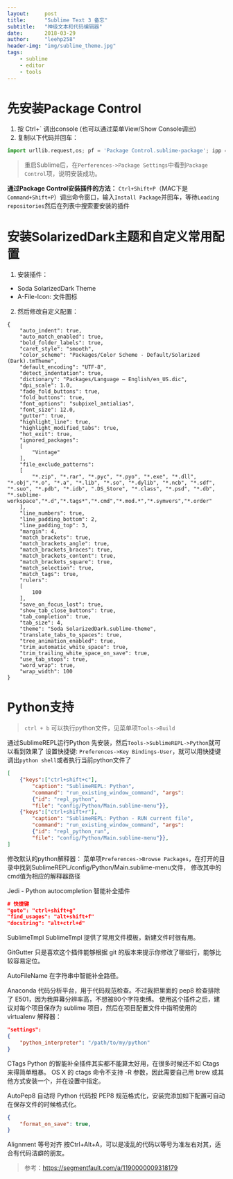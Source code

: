 ```yaml
---
layout:     post
title:      "Sublime Text 3 备忘"
subtitle:   "神级文本和代码编辑器"
date:       2018-03-29
author:     "leehp258"
header-img: "img/sublime_theme.jpg"
tags:
    - sublime
    - editor
    - tools
---
```


# 先安装Package Control

1. 按 Ctrl+` 调出console (也可以通过菜单View/Show Console调出)
2. 复制以下代码并回车：

```python
import urllib.request,os; pf = 'Package Control.sublime-package'; ipp = sublime.installed_packages_path(); urllib.request.install_opener( urllib.request.build_opener( urllib.request.ProxyHandler()) ); open(os.path.join(ipp, pf), 'wb').write(urllib.request.urlopen( 'http://sublime.wbond.net/' + pf.replace(' ','%20')).read())
```
> 重启Sublime后，在`Perferences->Package Settings`中看到`Package Control`项，说明安装成功。

**通过Package Control安装插件的方法：**
`Ctrl+Shift+P`（MAC下是`Command+Shift+P`）调出命令窗口，输入`Install Package`并回车，等待`Loading repositories`然后在列表中搜索要安装的插件

# 安装SolarizedDark主题和自定义常用配置
1. 安装插件：
- Soda SolarizedDark Theme
- A-File-Icon: 文件图标
2. 然后修改自定义配置：

```shell
{
	"auto_indent": true,
	"auto_match_enabled": true,
	"bold_folder_labels": true,
	"caret_style": "smooth",
	"color_scheme": "Packages/Color Scheme - Default/Solarized (Dark).tmTheme",
	"default_encoding": "UTF-8",
	"detect_indentation": true,
	"dictionary": "Packages/Language – English/en_US.dic",
	"dpi_scale": 1.0,
	"fade_fold_buttons": true,
	"fold_buttons": true,
	"font_options": "subpixel_antialias",
	"font_size": 12.0,
	"gutter": true,
	"highlight_line": true,
	"highlight_modified_tabs": true,
	"hot_exit": true,
	"ignored_packages":
	[
		"Vintage"
	],
	"file_exclude_patterns":
	[
		"*.zip", "*.rar", "*.pyc", "*.pyo", "*.exe", "*.dll", "*.obj","*.o", "*.a", "*.lib", "*.so", "*.dylib", "*.ncb", "*.sdf", "*.suo", "*.pdb", "*.idb", ".DS_Store", "*.class", "*.psd", "*.db", "*.sublime-workspace","*.d","*.tags*","*.cmd","*.mod.*","*.symvers","*.order"
	],
	"line_numbers": true,
	"line_padding_bottom": 2,
	"line_padding_top": 3,
	"margin": 4,
	"match_brackets": true,
	"match_brackets_angle": true,
	"match_brackets_braces": true,
	"match_brackets_content": true,
	"match_brackets_square": true,
	"match_selection": true,
	"match_tags": true,
	"rulers":
	[
		100
	],
	"save_on_focus_lost": true,
	"show_tab_close_buttons": true,
	"tab_completion": true,
	"tab_size": 4,
	"theme": "Soda SolarizedDark.sublime-theme",
	"translate_tabs_to_spaces": true,
	"tree_animation_enabled": true,
	"trim_automatic_white_space": true,
	"trim_trailing_white_space_on_save": true,
	"use_tab_stops": true,
	"word_wrap": true,
	"wrap_width": 100
}
```


# Python支持
> `ctrl + b` 可以执行python文件，见菜单项`Tools->Build`

通过SublimeREPL运行Python
先安装，然后`Tools->SublimeREPL->Python`就可以看到效果了
设置快捷键: `Preferences->Key Bindings-User`，就可以用快捷键调出`python shell`或者执行当前python文件了
```json
[
    {"keys":["ctrl+shift+c"],
        "caption": "SublimeREPL: Python",
        "command": "run_existing_window_command", "args":
        {"id": "repl_python",
        "file": "config/Python/Main.sublime-menu"}},
    {"keys":["ctrl+shift+r"],
        "caption": "SublimeREPL: Python - RUN current file",
        "command": "run_existing_window_command", "args":
        {"id": "repl_python_run",
        "file": "config/Python/Main.sublime-menu"}},
]

```
修改默认的python解释器：
菜单项`Preferences->Browse Packages`，在打开的目录中找到SublimeREPL/config/Python/Main.sublime-menu文件，
修改其中的cmd值为相应的解释器路径

Jedi - Python autocompletion 智能补全插件
```json
# 快捷键
"goto": "ctrl+shift+g"
"find_usages": "alt+shift+f"
"docstring": "alt+ctrl+d"
```

SublimeTmpl
SublimeTmpl 提供了常用文件模板，新建文件时很有用。

GitGutter
只是喜欢这个插件能够根据 git 的版本来提示你修改了哪些行，能够比较容易定位。

AutoFileName
在字符串中智能补全路径。

Anaconda
代码分析平台，用于代码规范检查。不过我把里面的 pep8 检查排除了 E501，因为我屏幕分辨率高，不想被80个字符束缚。
使用这个插件之后，建议对每个项目保存为 sublime 项目，然后在项目配置文件中指明使用的 virtualenv 解释器：
```json
"settings":
{
    "python_interpreter": "/path/to/my/python"
}
```

CTags
Python 的智能补全插件其实都不能算太好用，在很多时候还不如 Ctags 来得简单粗暴。
OS X 的 ctags 命令不支持 -R 参数，因此需要自己用 brew 或其他方式安装一个，并在设置中指定。

AutoPep8
自动将 Python 代码按 PEP8 规范格式化，安装完添加如下配置可自动在保存文件的时候格式化。
```json
{
	"format_on_save": true,
}
```

Alignment 等号对齐
按Ctrl+Alt+A，可以是凌乱的代码以等号为准左右对其，适合有代码洁癖的朋友。

> 参考：https://segmentfault.com/a/1190000009318179